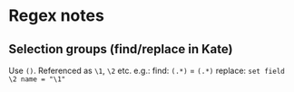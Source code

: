 # Regex notes

## Selection groups (find/replace in Kate)
Use `()`. Referenced as `\1`, `\2` etc.
e.g.:
find: `(.*)` = `(.*)`
replace: `set field \2 name = "\1"`
